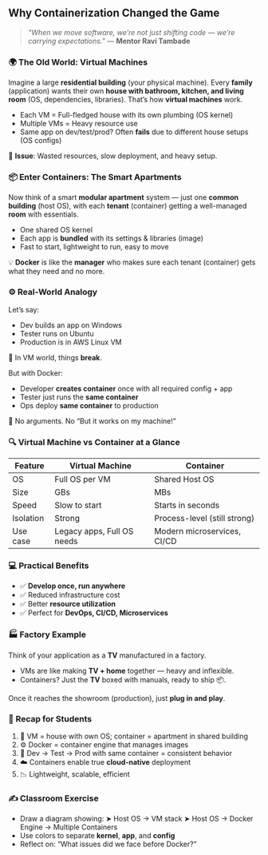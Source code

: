 ##  **Why Containerization Changed the Game**

> *"When we move software, we’re not just shifting code — we’re carrying expectations."*
> — **Mentor Ravi Tambade**

### 🌍 The Old World: Virtual Machines

Imagine a large **residential building** (your physical machine). Every **family** (application) wants their own **house with bathroom, kitchen, and living room** (OS, dependencies, libraries). That’s how **virtual machines** work.

* Each VM = Full-fledged house with its own plumbing (OS kernel)
* Multiple VMs = Heavy resource use
* Same app on dev/test/prod? Often **fails** due to different house setups (OS configs)

🙅 **Issue**: Wasted resources, slow deployment, and heavy setup.


### 📦 Enter Containers: The Smart Apartments

Now think of a smart **modular apartment** system — just one **common building** (host OS), with each **tenant** (container) getting a well-managed **room** with essentials.

* One shared OS kernel
* Each app is **bundled** with its settings & libraries (image)
* Fast to start, lightweight to run, easy to move

💡 **Docker** is like the **manager** who makes sure each tenant (container) gets what they need and no more.


### ⚙️ Real-World Analogy

Let’s say:

* Dev builds an app on Windows
* Tester runs on Ubuntu
* Production is in AWS Linux VM

🧨 In VM world, things **break**.

But with Docker:

* Developer **creates container** once with all required config + app
* Tester just runs the **same container**
* Ops deploy **same container** to production

🎯 No arguments. No “But it works on my machine!”


### 🔍 Virtual Machine vs Container at a Glance

| Feature   | Virtual Machine            | Container                    |
| --------- | -------------------------- | ---------------------------- |
| OS        | Full OS per VM             | Shared Host OS               |
| Size      | GBs                        | MBs                          |
| Speed     | Slow to start              | Starts in seconds            |
| Isolation | Strong                     | Process-level (still strong) |
| Use case  | Legacy apps, Full OS needs | Modern microservices, CI/CD  |


### 💻 Practical Benefits

* ✅ **Develop once, run anywhere**
* ✅ Reduced infrastructure cost
* ✅ Better **resource utilization**
* ✅ Perfect for **DevOps, CI/CD, Microservices**

### 🏭 Factory Example

Think of your application as a **TV** manufactured in a factory.

* VMs are like making **TV + home** together — heavy and inflexible.
* Containers? Just the **TV** boxed with manuals, ready to ship 📦.

Once it reaches the showroom (production), just **plug in and play**.


### 🔁 Recap for Students

1. 🧱 VM = house with own OS; container = apartment in shared building
2. ⚙️ Docker = container engine that manages images
3. 🧪 Dev → Test → Prod with same container = consistent behavior
4. ☁️ Containers enable true **cloud-native** deployment
5. 📉 Lightweight, scalable, efficient

### ✍️ Classroom Exercise

* Draw a diagram showing:
  ➤ Host OS → VM stack
  ➤ Host OS → Docker Engine → Multiple Containers
* Use colors to separate **kernel**, **app**, and **config**
* Reflect on: “What issues did we face before Docker?”



